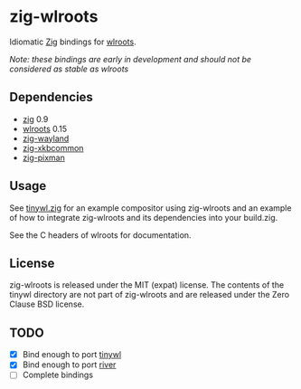 # zig-wlroots

Idiomatic [Zig](https://ziglang.org/) bindings for
[wlroots](https://gitlab.freedesktop.org/wlroots/wlroots).

*Note: these bindings are early in development and should not be considered
as stable as wlroots*

## Dependencies

- [zig](https://ziglang.org/) 0.9
- [wlroots](https://gitlab.freedesktop.org/wlroots/wlroots) 0.15
- [zig-wayland](https://github.com/ifreund/zig-wayland)
- [zig-xkbcommon](https://github.com/ifreund/zig-xkbcommon)
- [zig-pixman](https://github.com/ifreund/zig-pixman)

## Usage

See [tinywl.zig](./tinywl/) for an example compositor using zig-wlroots and an example
of how to integrate zig-wlroots and its dependencies into your build.zig.

See the C headers of wlroots for documentation.

## License

zig-wlroots is released under the MIT (expat) license. The contents of the tinywl directory
are not part of zig-wlroots and are released under the Zero Clause BSD license.

## TODO

- [x] Bind enough to port [tinywl](https://gitlab.freedesktop.org/wlroots/wlroots/-/tree/master/tinywl)
- [x] Bind enough to port [river](https://github.com/riverwm/river)
- [ ] Complete bindings
